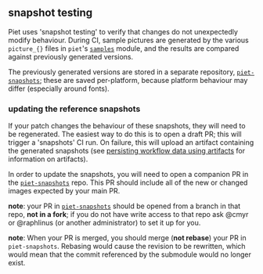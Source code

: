 ## snapshot testing

Piet uses 'snapshot testing' to verify that changes do not unexpectedly modify
behaviour. During CI, sample pictures are generated by the various `picture_{}`
files in `piet`'s [`samples`] module, and the results are compared against
previously generated versions.

The previously generated versions are stored in a separate repository,
[`piet-snapshots`]; these are saved per-platform, because platform behaviour may
differ (especially around fonts).

### updating the reference snapshots

If your patch changes the behaviour of these snapshots, they will need to be
regenerated. The easiest way to do this is to open a draft PR; this will trigger
a 'snapshots' CI run. On failure, this will upload an artifact containing the
generated snapshots (see [persisting workflow data using artifacts] for
information on artifacts).

In order to update the snapshots, you will need to open a companion PR in
the [`piet-snapshots`] repo. This PR should include all of the new or changed
images expected by your main PR.

**note**: your PR in [`piet-snapshots`] should be opened from a branch in that
repo, **not in a fork**; if you do not have write access to that repo ask @cmyr
or @raphlinus (or another administrator) to set it up for you.

**note**: When your PR is merged, you should merge (**not rebase**) your PR in
`piet-snapshots`. Rebasing would cause the revision to be rewritten, which would
mean that the commit referenced by the submodule would no longer exist.

[`samples`]: https://github.com/linebender/piet/tree/main/piet/src/samples
[`piet-snapshots`]: https://github.com/linebender/piet-snapshots
[persisting workflow data using artifacts]: https://docs.github.com/en/actions/configuring-and-managing-workflows/persisting-workflow-data-using-artifacts
